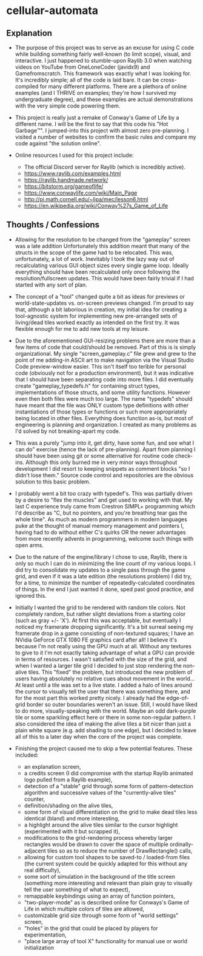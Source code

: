 # cellular-automata

## Explanation
- The purpose of this project was to serve as an excuse for using C code while building something fairly well-known (to limit scope), visual, and interactive. I just happened to stumble-upon Raylib 3.0 when watching videos on YouTube from OneLoneCoder (javidx9) and Gamefromscratch. This framework was exactly what I was looking for. It's incredibly simple; all of the code is laid bare. It can be cross-compiled for many different platforms. There are a plethora of online examples (and I THRIVE on examples; they're how I survived my undergraduate degree), and these examples are actual demonstrations with the very simple code powering them.

- This project is really just a remake of Conway's Game of Life by a different name. I will be the first to say that this code his "Hot Garbage:tm:". I jumped-into this project with almost zero pre-planning. I visited a number of websites to confirm the basic rules and compare my code against "the solution online".

- Online resources I used for this project include:
  - The official Discord server for Raylib (which is incredibly active).
  - https://www.raylib.com/examples.html
  - https://raylib.handmade.network/
  - https://bitstorm.org/gameoflife/
  - https://www.conwaylife.com/wiki/Main_Page
  - http://pi.math.cornell.edu/~lipa/mec/lesson6.html
  - https://en.wikipedia.org/wiki/Conway%27s_Game_of_Life


## Thoughts / Confessions

- Allowing for the resolution to be changed from the "gameplay" screen was a late addition Unfortunately this addition meant that many of the structs in the scope of the game had to be relocated. This was, unfortunately, a lot of work. Inevitably I took the lazy way out of recalculating various GUI object sizes every single game loop. Ideally everything should have been recalculated only once following the resolution/fullscreen updates. This would have been fairly trivial if I had started with any sort of plan.

- The concept of a "tool" changed quite a bit as ideas for previews or world-state-updates vs. on-screen previews changed. I'm proud to say that, although a bit laborious in creation, my initial idea for creating a tool-agnostic system for implementing new pre-arranged sets of living/dead tiles worked exactly as intended on the first try. It was flexible enough for me to add new tools at my leisure.

- Due to the aforementioned GUI-resizing problems there are more than a few items of code that could/should be removed. Part of this is is simply organizational. My single "screen_gameplay.c" file grew and grew to the point of me adding-in ASCII art to make navigation via the Visual Studio Code preview-window easier. This isn't itself too terible for personal code (obviously not for a production environment), but it was indicative that I should have been separating code into more files. I did eventually create "gameplay_typedefs.h" for containing struct types, implementations of those structs, and some utility functions. However even then both files were much too large. The name "typedefs" should have meant that the file was ONLY custom type definitions with other instantiations of those types or functions or such more appropriately being located in other files. Everything does function as-is, but most of engineering is planning and organization. I created as many problems as I'd solved by not breaking-apart my code.

- This was a purely "jump into it, get dirty, have some fun, and see what I can do" exercise (hence the lack of pre-planning). Apart from planning I should have been using git or some alternative for routine code check-ins. Although this only burned me in very minor ways throughout development I did resort to keeping snippets as comment blocks "so I didn't lose them." Source code control and repositories are the obvious solution to this basic problem.

- I probably went a bit too crazy with typedef's. This was partially driven by a desire to "flex the muscles" and get used to working with that. My last C experience truly came from Crestron SIMPL+ programming which I'd describe as "C, but no pointers, and you're breathing tear gas the whole time". As much as modern programmers in modern languages puke at the thought of manual memory management and pointers I, having had to do without either C's quirks OR the newer advantages from more recently advents in programming, welcome such things with open arms.

- Due to the nature of the engine/library I chose to use, Raylib, there is only so much I can do in minimizing the line count of my various loops. I did try to consolidate my updates to a single pass through the game grid, and even if it was a late edition (the resolutions problem) I did try, for a time, to minimize the number of repeatedly-calculated coordinates of things. In the end I just wanted it done, sped past good practice, and ignored this.

- Initially I wanted the grid to be rendered with random tile colors. Not completely random, but rather slight deviations from a starting color (such as gray +/- 'X'). At first this was acceptable, but eventually I noticed my framerate dropping significantly. It's a bit surreal seeing my framerate drop in a game consisting of non-textured squares; I have an NVidia GeForce GTX 1080 FE graphics card after all! I believe it's because I'm not really using the GPU much at all. Without any textures to give to it I'm not exactly taking advantage of what a GPU can provide in terms of resources. I wasn't satisfied with the size of the grid, and when I wanted a larger tile grid I decided to just stop rendering the non-alive tiles. This "fixed" the problem, but introduced the new problem of users having absolutely no relative cues about movement in the world... At least until a tile was set to a live state. I added a halo of lines around the cursor to visually tell the user that there was something there, and for the most part this worked pretty nicely. I already had the edge-of-grid border so outer boundaries weren't an issue. Still, I would have liked to do more, visually-speaking with the world. Maybe an odd dark-purple tile or some sparkling effect here or there in some non-regular pattern. I also considered the idea of making the alive tiles a bit nicer than just a plain white square (e.g. add shading to one edge), but I decided to leave all of this to a later day when the core of the project was complete.

- Finishing the project caused me to skip a few potential features. These included:
  - an explanation screen,
  - a credits screen (I did compromise with the startup Raylib animated logo pulled from a Raylib example),
  - detection of a "stable" grid through some form of pattern-detection algorithm and successive values of the "currently-alive tiles" counter,
  - definition/shading on the alive tiles,
  - some form of visual differentiation on the grid to make dead tiles less identical (bland) and more interesting,
  - a highlight around the alive tiles similar to the cursor highlight (experimented with it but scrapped it),
  - modifications to the grid-rendering process whereby larger rectangles would be drawn to cover the space of multiple ordinally-adjacent tiles so as to reduce the number of DrawRectangle() calls,
  - allowing for custom tool shapes to be saved-to / loaded-from files (the current system could be quickly adapted for this without any real difficulty),
  - some sort of simulation in the background of the title screen (something more interesting and relevant than plain gray to visually tell the user something of what to expect),
  - remappable keybindings using an array of function pointers,
  - "two-player-mode" as is described online for Conways's Game of Life in which multiple colors of tiles are allowed,
  - customizable grid size through some form of "world settings" screen,
  - "holes" in the grid that could be placed by players for experimentation,
  - "place large array of tool X" functionality for manual use or world initialization